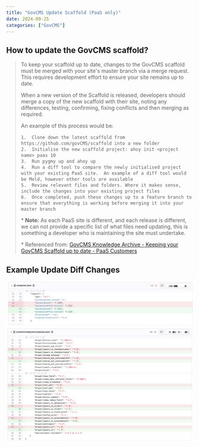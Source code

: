 ```yaml
---
title: "GovCMS Update Scaffold (PaaS only)"
date: 2024-09-25
categories: ["GovCMS"]
---
```




## How to update the GovCMS scaffold?

>   To keep your scaffold up to date,  changes to the GovCMS scaffold must be merged with your site's master branch via a merge request. This requires development effort to ensure your site remains up to date.
>
>   When a new version of the Scaffold is released, developers should merge a copy of the new scaffold with their site, noting any differences, testing, confirming, fixing conflicts and then merging as required.
>
>   An example of this process would be:
>
>   ```
>   1.  Clone down the latest scaffold from https://github.com/govCMS/scaffold into a new folder
>   2.  Initialise the new scaffold project: ahoy init <project name> paas 10
>   3.  Run pygmy up and ahoy up
>   4.  Run a diff tool to compare the newly initialised project with your existing PaaS site.  An example of a diff tool would be Meld, however other tools are available
>   5.  Review relevant files and folders. Where it makes sense, include the changes into your existing project files
>   6.  Once completed, push these changes up to a feature branch to ensure that everything is working before merging it into your master branch
>   ```
>
>   \* **Note:** As each PaaS site is different, and each release is different, we can not provide a specific list of what files need updating, this is something a developer who is maintaining the site must undertake.
>
>   \* Referenced from: [GovCMS Knowledge Archive - Keeping your GovCMS Scaffold up to date - PaaS Customers](https://www.govcms.support/support/solutions/articles/51000177893-keeping-your-govcms-scaffold-up-to-date-paas-customers)



## Example Update Diff Changes

![2024-09-25T135628](2024-09-25T135628.png)
